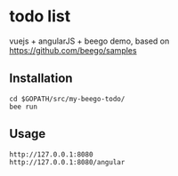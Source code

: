 # todo list

vuejs + angularJS + beego demo, based on https://github.com/beego/samples


## Installation

```
cd $GOPATH/src/my-beego-todo/
bee run
```

## Usage

```
http://127.0.0.1:8080
http://127.0.0.1:8080/angular
```
